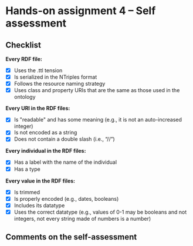 # Hands-on assignment 4 – Self assessment

## Checklist

**Every RDF file:**

- [X] Uses the .ttl tension
- [X] Is serialized in the NTriples format
- [X] Follows the resource naming strategy
- [X] Uses class and property URIs that are the same as those used in the ontology

**Every URI in the RDF files:**

- [X] Is "readable" and has some meaning (e.g., it is not an auto-increased integer) 
- [X] Is not encoded as a string
- [X] Does not contain a double slash (i.e., “//”)

**Every individual in the RDF files:**

- [X] Has a label with the name of the individual
- [X] Has a type

**Every value in the RDF files:**

- [X] Is trimmed
- [X] Is properly encoded (e.g., dates, booleans)
- [X] Includes its datatype
- [X] Uses the correct datatype (e.g., values of 0-1 may be booleans and not integers, not every string made of numbers is a number)

## Comments on the self-assessment

